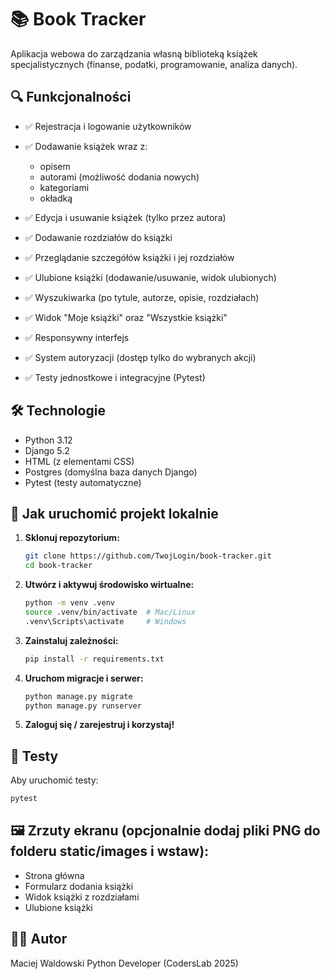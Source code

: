 # 📚 Book Tracker

Aplikacja webowa do zarządzania własną biblioteką książek specjalistycznych (finanse, podatki, programowanie, analiza danych).

## 🔍 Funkcjonalności

* ✅ Rejestracja i logowanie użytkowników
* ✅ Dodawanie książek wraz z:

  * opisem
  * autorami (możliwość dodania nowych)
  * kategoriami
  * okładką
* ✅ Edycja i usuwanie książek (tylko przez autora)
* ✅ Dodawanie rozdziałów do książki
* ✅ Przeglądanie szczegółów książki i jej rozdziałów
* ✅ Ulubione książki (dodawanie/usuwanie, widok ulubionych)
* ✅ Wyszukiwarka (po tytule, autorze, opisie, rozdziałach)
* ✅ Widok "Moje książki" oraz "Wszystkie książki"
* ✅ Responsywny interfejs
* ✅ System autoryzacji (dostęp tylko do wybranych akcji)
* ✅ Testy jednostkowe i integracyjne (Pytest)

## 🛠️ Technologie

* Python 3.12
* Django 5.2
* HTML (z elementami CSS)
* Postgres (domyślna baza danych Django)
* Pytest (testy automatyczne)

## 🚀 Jak uruchomić projekt lokalnie

1. **Sklonuj repozytorium:**

   ```bash
   git clone https://github.com/TwojLogin/book-tracker.git
   cd book-tracker
   ```

2. **Utwórz i aktywuj środowisko wirtualne:**

   ```bash
   python -m venv .venv
   source .venv/bin/activate  # Mac/Linux
   .venv\Scripts\activate     # Windows
   ```

3. **Zainstaluj zależności:**

   ```bash
   pip install -r requirements.txt
   ```

4. **Uruchom migracje i serwer:**

   ```bash
   python manage.py migrate
   python manage.py runserver
   ```

5. **Zaloguj się / zarejestruj i korzystaj!**

## 🧪 Testy

Aby uruchomić testy:

```bash
pytest
```

## 🖼️ Zrzuty ekranu (opcjonalnie dodaj pliki PNG do folderu static/images i wstaw):

* Strona główna
* Formularz dodania książki
* Widok książki z rozdziałami
* Ulubione książki

## 👨‍💼 Autor

Maciej Waldowski
Python Developer (CodersLab 2025)
